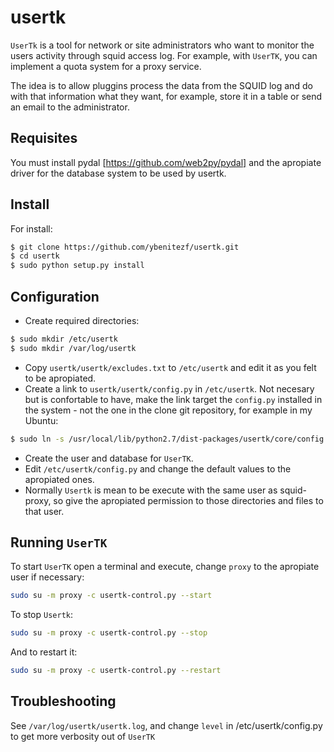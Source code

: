 # usertk

`UserTk` is a tool for network or site administrators who want to monitor the users activity through squid access log. For example, with `UserTK`, you can implement a quota system for a proxy service.

The idea is to allow pluggins process the data from the SQUID log and do with that information what they want, for example, 
store it in a table or send an email to the administrator.

## Requisites

You must install pydal [https://github.com/web2py/pydal] and the apropiate driver for the database system to be used by usertk.
 
## Install
 
For install:
  
```bash
$ git clone https://github.com/ybenitezf/usertk.git
$ cd usertk
$ sudo python setup.py install
```
  
## Configuration

* Create required directories:
```bash
$ sudo mkdir /etc/usertk
$ sudo mkdir /var/log/usertk
```
* Copy `usertk/usertk/excludes.txt` to `/etc/usertk` and edit it as you felt to be apropiated.
* Create a link to `usertk/usertk/config.py` in `/etc/usertk`. Not necesary but is confortable to have, make the link target the `config.py` installed in the system - not the one in the clone git repository, for example in my Ubuntu:
```bash
$ sudo ln -s /usr/local/lib/python2.7/dist-packages/usertk/core/config.py /etc/usertk/config.py
```
* Create the user and database for `UserTK`.
* Edit `/etc/usertk/config.py` and change the default values to the apropiated ones.
* Normally `Usertk` is mean to be execute with the same user as squid-proxy, so give the apropiated permission to those directories and files to that user.

## Running `UserTK`

To start `UserTK` open a terminal and execute, change `proxy` to the apropiate user if necessary:

```bash
sudo su -m proxy -c usertk-control.py --start
```
To stop `Usertk`:
```bash
sudo su -m proxy -c usertk-control.py --stop
```
And to restart it:
```bash
sudo su -m proxy -c usertk-control.py --restart
```
## Troubleshooting

See `/var/log/usertk/usertk.log`, and change `level` in /etc/usertk/config.py to get more verbosity out of `UserTK`
